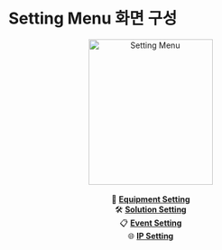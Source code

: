 # Setting Menu 화면 구성

<p align="center">
  <img width="220" height="258" alt="Setting Menu" src="https://github.com/user-attachments/assets/db508742-3e9b-487f-8b84-3688d348daa4" />
  <br><br>
  🔧 <strong><a href="Equipment_Setting.md">Equipment Setting</a></strong><br>
  🛠️ <strong><a href="Solution_Setting.md">Solution Setting</a></strong><br>
  📋 <strong><a href="Event_Setting.md">Event Setting</a></strong><br>
  🌐 <strong><a href="IP_Setting.md">IP Setting</a></strong>
</p>
